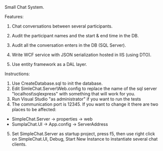 Small Chat System.

Features:
1. Chat conversations between several participants.

2. Audit the participant names and the start & end time in the DB.

3. Audit all the conversation enters in the DB (SQL Server).

4. Write WCF service with JSON serialization hosted in IIS (using DTO).

5. Use entity framework as a DAL layer.

Instructions:

1. Use CreateDatabase.sql to init the database.
2. Edit SimleChat.Server\Web.config to replace the name of the sql server "localhost\sqlexpress" with something that will work for you.
3. Run Visual Studio "as administrator" if you want to run the tests
4. The communication port is 12345. If you want to change it there are two places to be affected: 
  - SimpleChat.Server -> properties -> web
  - SumplaChat.UI -> App.config -> ServerAddress
5. Set SimpleChat.Server as startup project, press f5, then use right click on SimpleChat.UI, Debug, Start New Instance to instantiate several chat clients.

